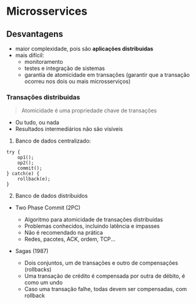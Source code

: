 # Microsservices



## Desvantagens
- maior complexidade, pois são **aplicações distribuidas**
- mais difícil:
    - monitoramento
    - testes e integração de sistemas
    - garantia de atomicidade em transações (garantir que a transação ocorreu nos dois ou mais microsserviços)

### Transações distribuidas
> Atomicidade é uma propriedade chave de transações
- Ou tudo, ou nada
- Resultados intermediários não são visíveis

1. Banco de dados centralizado:
```
try {
    op1();
    op2();
    commit();
} catch(e) {
    rollback(e);
}
```

2. Banco de dados distribuidos
- Two Phase Commit (2PC)
    - Algoritmo para atomicidade de transações distribuídas
    - Problemas conhecidos, incluindo latência e impasses
    - Não é recomendado na prática
    - Redes, pacotes, ACK, ordem, TCP...

- Sagas (1987)
    - Dois conjuntos, um de transações e outro de compensações (rollbacks)
    - Uma transação de crédito é compensada por outra de débito, é como um undo
    - Caso uma transação falhe, todas devem ser compensadas, com rollback









